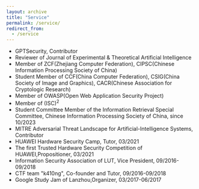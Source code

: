 ```yaml
---
layout: archive
title: "Service"
permalink: /service/
redirect_from:
  - /service
---
```

* GPTSecurity, Contributor
* Reviewer of Journal of Experimental & Theoretical Artificial Intelligence
* Member of ZCF(Zhejiang Computer Federation), CIPSC(Chinese Information Processing Society of China)
* Student Member of CCF(China Computer Federation), CSIG(China Society of Image and Graphics), CACR(Chinese Association for Cryptologic Research)
* Member of OWASP(Open Web Application Security Project)
* Member of (ISC)<sup>2</sup>
* Student Committee Member of the Information Retrieval Special Committee, Chinese Information Processing Society of China, since 10/2023
* MITRE Adversarial Threat Landscape for Artificial-Intelligence Systems, Contributor
* HUAWEI Hardware Security Camp, Tutor, 03/2021
* The first Trusted Hardware Security Competition of HUAWEI,Propositioner, 03/2021
* Information Security Association of LUT, Vice President, 09/2016-09/2018
* CTF team "k410ng", Co-founder and Tutor, 09/2016-09/2018
* Google Study Jam of Lanzhou,Organizer, 03/2017-06/2017
